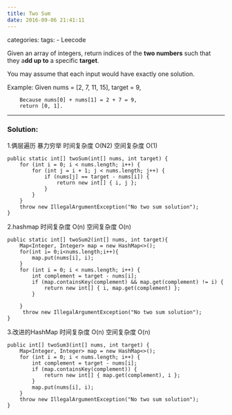 ```yaml
---
title: Two Sum
date: 2016-09-06 21:41:11
---
```


categories:
tags:
	- Leecode


Given an array of integers, return indices of the **two numbers** such that they a**dd up to** a specific **target**.

You may assume that each input would have exactly one solution.

Example:
		Given nums = [2, 7, 11, 15], target = 9,
		
		Because nums[0] + nums[1] = 2 + 7 = 9,
		return [0, 1].

----------

### Solution:
1.俩层遍历 暴力穷举
时间复杂度 O(N2)
空间复杂度 O(1)

	public static int[] twoSum(int[] nums, int target) {
	    for (int i = 0; i < nums.length; i++) {
	        for (int j = i + 1; j < nums.length; j++) {
	            if (nums[j] == target - nums[i]) {
	                return new int[] { i, j };
	            }
	        }
	    }
	    throw new IllegalArgumentException("No two sum solution");
	}

2.hashmap
时间复杂度  O(n)
空间复杂度  O(n)

	public static int[] twoSum2(int[] nums, int target){
		Map<Integer, Integer> map = new HashMap<>();
		for(int i= 0;i<nums.length;i++){
			map.put(nums[i], i);
		}
		for (int i = 0; i < nums.length; i++) {
			int complement = target - nums[i];
	        if (map.containsKey(complement) && map.get(complement) != i) {
	            return new int[] { i, map.get(complement) };
	        }
			
		}
		 throw new IllegalArgumentException("No two sum solution");
	}

3.改进的HashMap
时间复杂度  O(n)
空间复杂度  O(n)

	public int[] twoSum3(int[] nums, int target) {
	    Map<Integer, Integer> map = new HashMap<>();
	    for (int i = 0; i < nums.length; i++) {
	        int complement = target - nums[i];
	        if (map.containsKey(complement)) {
	            return new int[] { map.get(complement), i };
	        }
	        map.put(nums[i], i);
	    }
	    throw new IllegalArgumentException("No two sum solution");
	}
